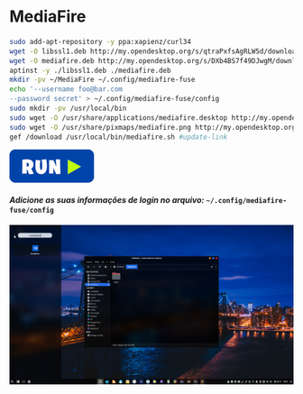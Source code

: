 # MediaFire
```bash
sudo add-apt-repository -y ppa:xapienz/curl34
wget -O libssl1.deb http://my.opendesktop.org/s/qtraPxfsAgRLW5d/download #update-link
wget -O mediafire.deb http://my.opendesktop.org/s/DXb4BS7f49DJwgM/download #update-link
aptinst -y ./libssl1.deb ./mediafire.deb
mkdir -pv ~/MediaFire ~/.config/mediafire-fuse
echo '--username foo@bar.com
--password secret' > ~/.config/mediafire-fuse/config
sudo mkdir -pv /usr/local/bin
sudo wget -O /usr/share/applications/mediafire.desktop http://my.opendesktop.org/s/BnW8qPcTx789MHR/download #update-link
sudo wget -O /usr/share/pixmaps/mediafire.png http://my.opendesktop.org/s/gBok2qi752SSx32/download #update-link
gef /download /usr/local/bin/mediafire.sh #update-link
```
[![bashrun](../images/bashrun.png)](br:mediafire)

#### _Adicione as suas informações de login no arquivo:_ `~/.config/mediafire-fuse/config`

![mediafire](../images/mediafire.png)